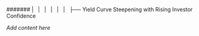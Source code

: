 ####### |   |   |   |   |   |   ├── Yield Curve Steepening with Rising Investor Confidence

*Add content here*